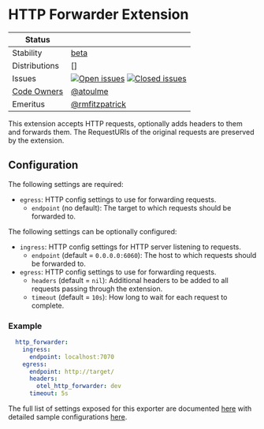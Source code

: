 # HTTP Forwarder Extension
<!-- status autogenerated section -->
| Status        |           |
| ------------- |-----------|
| Stability     | [beta]  |
| Distributions | [] |
| Issues        | [![Open issues](https://img.shields.io/github/issues-search/open-telemetry/opentelemetry-collector-contrib?query=is%3Aissue%20is%3Aopen%20label%3Aextension%2Fhttpforwarder%20&label=open&color=orange&logo=opentelemetry)](https://github.com/open-telemetry/opentelemetry-collector-contrib/issues?q=is%3Aopen+is%3Aissue+label%3Aextension%2Fhttpforwarder) [![Closed issues](https://img.shields.io/github/issues-search/open-telemetry/opentelemetry-collector-contrib?query=is%3Aissue%20is%3Aclosed%20label%3Aextension%2Fhttpforwarder%20&label=closed&color=blue&logo=opentelemetry)](https://github.com/open-telemetry/opentelemetry-collector-contrib/issues?q=is%3Aclosed+is%3Aissue+label%3Aextension%2Fhttpforwarder) |
| [Code Owners](https://github.com/open-telemetry/opentelemetry-collector-contrib/blob/main/CONTRIBUTING.md#becoming-a-code-owner)    | [@atoulme](https://www.github.com/atoulme) |
| Emeritus      | [@rmfitzpatrick](https://www.github.com/rmfitzpatrick) |

[beta]: https://github.com/open-telemetry/opentelemetry-collector#beta
<!-- end autogenerated section -->

This extension accepts HTTP requests, optionally adds headers to them and forwards them.
The RequestURIs of the original requests are preserved by the extension.

## Configuration

The following settings are required:

- `egress`: HTTP config settings to use for forwarding requests.
  - `endpoint` (no default): The target to which requests should be forwarded to.

The following settings can be optionally configured:

- `ingress`: HTTP config settings for HTTP server listening to requests.
  - `endpoint` (default = `0.0.0.0:6060`): The host to which requests should be forwarded to.
- `egress`: HTTP config settings to use for forwarding requests.
  - `headers` (default = `nil`): Additional headers to be added to all requests passing through the extension.
  - `timeout` (default = `10s`): How long to wait for each request to complete.

### Example

```yaml
  http_forwarder:
    ingress:
      endpoint: localhost:7070
    egress:
      endpoint: http://target/
      headers:
        otel_http_forwarder: dev
      timeout: 5s
```

The full list of settings exposed for this exporter are documented [here](config.go)
with detailed sample configurations [here](testdata/config.yaml).

